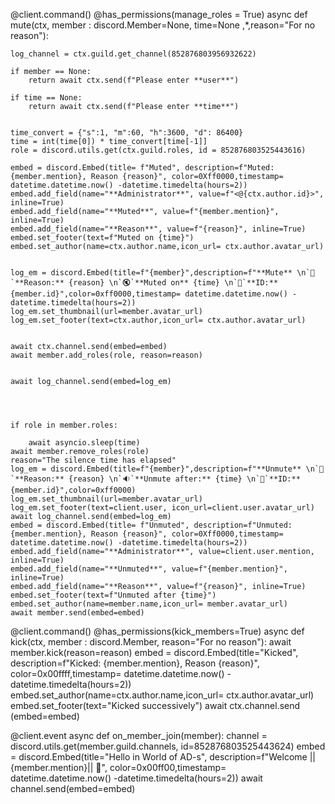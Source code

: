 




@client.command()
@has_permissions(manage_roles = True)
async def mute(ctx, member : discord.Member=None, time=None ,*,reason="For no reason"):

    log_channel = ctx.guild.get_channel(852876803956932622)

    if member == None:
        return await ctx.send(f"Please enter **user**")  

    if time == None:
        return await ctx.send(f"Please enter **time**")


    time_convert = {"s":1, "m":60, "h":3600, "d": 86400}
    time = int(time[0]) * time_convert[time[-1]] 
    role = discord.utils.get(ctx.guild.roles, id = 852876803525443616) 

    embed = discord.Embed(title= f"Muted", description=f"Muted: {member.mention}, Reason {reason}", color=0Xff0000,timestamp= datetime.datetime.now() -datetime.timedelta(hours=2))
    embed.add_field(name="**Administrator**", value=f"<@{ctx.author.id}>", inline=True)
    embed.add_field(name="**Muted**", value=f"{member.mention}", inline=True)
    embed.add_field(name="**Reason**", value=f"{reason}", inline=True)
    embed.set_footer(text=f"Muted on {time}")
    embed.set_author(name=ctx.author.name,icon_url= ctx.author.avatar_url)


    log_em = discord.Embed(title=f"{member}",description=f"**Mute** \n`📄`**Reason:** {reason} \n`🔇`**Muted on** {time} \n`📱`**ID:** {member.id}",color=0xff0000,timestamp= datetime.datetime.now() -datetime.timedelta(hours=2))
    log_em.set_thumbnail(url=member.avatar_url)
    log_em.set_footer(text=ctx.author,icon_url= ctx.author.avatar_url)


    await ctx.channel.send(embed=embed)
    await member.add_roles(role, reason=reason)


    await log_channel.send(embed=log_em)



        
    if role in member.roles:

        await asyncio.sleep(time)
    await member.remove_roles(role)
    reason="The silence time has elapsed"
    log_em = discord.Embed(title=f"{member}",description=f"**Unmute** \n`📄`**Reason:** {reason} \n`🔉`**Unmute after:** {time} \n`📱`**ID:** {member.id}",color=0xff0000)
    log_em.set_thumbnail(url=member.avatar_url)
    log_em.set_footer(text=client.user, icon_url=client.user.avatar_url)
    await log_channel.send(embed=log_em)
    embed = discord.Embed(title= f"Unmuted", description=f"Unmuted: {member.mention}, Reason {reason}", color=0Xff0000,timestamp= datetime.datetime.now() -datetime.timedelta(hours=2))
    embed.add_field(name="**Administrator**", value=client.user.mention, inline=True)
    embed.add_field(name="**Unmuted**", value=f"{member.mention}", inline=True)
    embed.add_field(name="**Reason**", value=f"{reason}", inline=True)
    embed.set_footer(text=f"Unmuted after {time}")
    embed.set_author(name=member.name,icon_url= member.avatar_url)
    await member.send(embed=embed)



@client.command()
@has_permissions(kick_members=True)
async def kick(ctx, member : discord.Member, reason="For no reason"):
    await member.kick(reason=reason)
    embed = discord.Embed(title="Kicked", description=f"Kicked: {member.mention}, Reason {reason}", color=0x00ffff,timestamp= datetime.datetime.now() -datetime.timedelta(hours=2))
    embed.set_author(name=ctx.author.name,icon_url= ctx.author.avatar_url)
    embed.set_footer(text="Kicked successively")
    await ctx.channel.send (embed=embed)

@client.event
async def on_member_join(member):
    channel = discord.utils.get(member.guild.channels, id=852876803525443624)
    embed = discord.Embed(title="Hello in World of AD-s", description=f"Welcome ||{member.mention}|| 🥳", color=0x00ff00,timestamp= datetime.datetime.now() -datetime.timedelta(hours=2))
    await channel.send(embed=embed)

